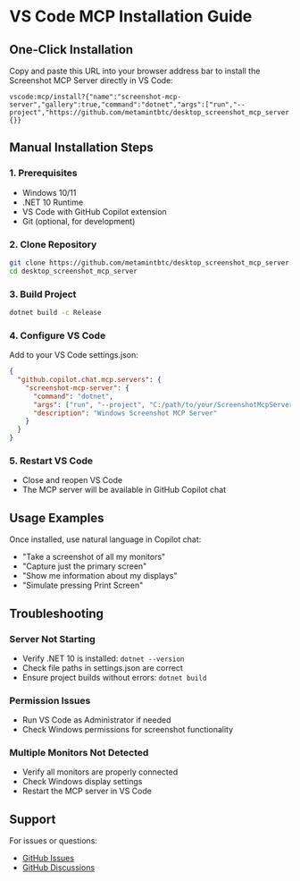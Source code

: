 # VS Code MCP Installation Guide

## One-Click Installation

Copy and paste this URL into your browser address bar to install the Screenshot MCP Server directly in VS Code:

```
vscode:mcp/install?{"name":"screenshot-mcp-server","gallery":true,"command":"dotnet","args":["run","--project","https://github.com/metamintbtc/desktop_screenshot_mcp_server.git"],"url":"https://github.com/metamintbtc/desktop_screenshot_mcp_server","env":{}}
```

## Manual Installation Steps

### 1. Prerequisites
- Windows 10/11
- .NET 10 Runtime
- VS Code with GitHub Copilot extension
- Git (optional, for development)

### 2. Clone Repository
```bash
git clone https://github.com/metamintbtc/desktop_screenshot_mcp_server.git
cd desktop_screenshot_mcp_server
```

### 3. Build Project
```bash
dotnet build -c Release
```

### 4. Configure VS Code
Add to your VS Code settings.json:

```json
{
  "github.copilot.chat.mcp.servers": {
    "screenshot-mcp-server": {
      "command": "dotnet",
      "args": ["run", "--project", "C:/path/to/your/ScreenshotMcpServer.csproj"],
      "description": "Windows Screenshot MCP Server"
    }
  }
}
```

### 5. Restart VS Code
- Close and reopen VS Code
- The MCP server will be available in GitHub Copilot chat

## Usage Examples

Once installed, use natural language in Copilot chat:

- "Take a screenshot of all my monitors"
- "Capture just the primary screen"
- "Show me information about my displays" 
- "Simulate pressing Print Screen"

## Troubleshooting

### Server Not Starting
- Verify .NET 10 is installed: `dotnet --version`
- Check file paths in settings.json are correct
- Ensure project builds without errors: `dotnet build`

### Permission Issues
- Run VS Code as Administrator if needed
- Check Windows permissions for screenshot functionality

### Multiple Monitors Not Detected
- Verify all monitors are properly connected
- Check Windows display settings
- Restart the MCP server in VS Code

## Support

For issues or questions:
- [GitHub Issues](https://github.com/metamintbtc/desktop_screenshot_mcp_server/issues)
- [GitHub Discussions](https://github.com/metamintbtc/desktop_screenshot_mcp_server/discussions)
